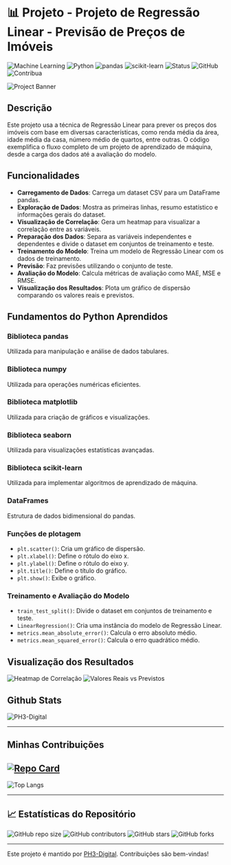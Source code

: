 # 📊 Projeto - Projeto de Regressão Linear - Previsão de Preços de Imóveis

![Machine Learning](https://img.shields.io/badge/Machine%20Learning-Linear%20Regression-blue)
![Python](https://img.shields.io/badge/Python-3.8%2B-green)
![pandas](https://img.shields.io/badge/pandas-1.x-orange)
![scikit-learn](https://img.shields.io/badge/scikit--learn-0.24%2B-yellow)
![Status](https://img.shields.io/badge/status-active-brightgreen)
![GitHub](https://img.shields.io/badge/GitHub-Repo-yellow)
![Contribua](https://img.shields.io/badge/Contribua-Welcome-brightgreen)


![Project Banner](https://source.unsplash.com/random/800x200?coding)


## Descrição

Este projeto usa a técnica de Regressão Linear para prever os preços dos imóveis com base em diversas características, como renda média da área, idade média da casa, número médio de quartos, entre outras. O código exemplifica o fluxo completo de um projeto de aprendizado de máquina, desde a carga dos dados até a avaliação do modelo.

## Funcionalidades

- **Carregamento de Dados**: Carrega um dataset CSV para um DataFrame pandas.
- **Exploração de Dados**: Mostra as primeiras linhas, resumo estatístico e informações gerais do dataset.
- **Visualização de Correlação**: Gera um heatmap para visualizar a correlação entre as variáveis.
- **Preparação dos Dados**: Separa as variáveis independentes e dependentes e divide o dataset em conjuntos de treinamento e teste.
- **Treinamento do Modelo**: Treina um modelo de Regressão Linear com os dados de treinamento.
- **Previsão**: Faz previsões utilizando o conjunto de teste.
- **Avaliação do Modelo**: Calcula métricas de avaliação como MAE, MSE e RMSE.
- **Visualização dos Resultados**: Plota um gráfico de dispersão comparando os valores reais e previstos.

## Fundamentos do Python Aprendidos

### Biblioteca pandas
Utilizada para manipulação e análise de dados tabulares.

### Biblioteca numpy
Utilizada para operações numéricas eficientes.

### Biblioteca matplotlib
Utilizada para criação de gráficos e visualizações.

### Biblioteca seaborn
Utilizada para visualizações estatísticas avançadas.

### Biblioteca scikit-learn
Utilizada para implementar algoritmos de aprendizado de máquina.

### DataFrames
Estrutura de dados bidimensional do pandas.

### Funções de plotagem
- `plt.scatter()`: Cria um gráfico de dispersão.
- `plt.xlabel()`: Define o rótulo do eixo x.
- `plt.ylabel()`: Define o rótulo do eixo y.
- `plt.title()`: Define o título do gráfico.
- `plt.show()`: Exibe o gráfico.

### Treinamento e Avaliação do Modelo
- `train_test_split()`: Divide o dataset em conjuntos de treinamento e teste.
- `LinearRegression()`: Cria uma instância do modelo de Regressão Linear.
- `metrics.mean_absolute_error()`: Calcula o erro absoluto médio.
- `metrics.mean_squared_error()`: Calcula o erro quadrático médio.

## Visualização dos Resultados
![Heatmap de Correlação](./img/heatmap.png)
![Valores Reais vs Previstos](./img/scatter.png)

## Github Stats
![PH3-Digital](https://github-readme-stats.vercel.app/api?username=ph3-digital&show_icons=true&bg_color=0D1117&border_color=30A3DC&icon_color=30A3DC&title_color=0056B3&text_color=FFF)

---
## Minhas Contribuições
[![Repo Card](https://github-readme-stats.vercel.app/api/pin/?username=ph3-digital&repo=ADA-Coders-2024&bg_color=0D1117&border_color=30A3DC&show_icons=true&icon_color=30A3DC&title_color=0056B3&text_color=FFF)](https://github.com/ph3-digital)
---

![Top Langs](https://github-readme-stats.vercel.app/api/top-langs/?username=PH3-Digital&layout=compact&bg_color=0D1117&border_color=30A3DC&show_icons=true&icon_color=30A3DC&title_color=0056B3&text_color=FFF)

---

## 📈 Estatísticas do Repositório

![GitHub repo size](https://img.shields.io/github/repo-size/PH3-Digital/ADA-Coders-2024)
![GitHub contributors](https://img.shields.io/github/contributors/PH3-Digital/ADA-Coders-2024)
![GitHub stars](https://img.shields.io/github/stars/PH3-Digital/ADA-Coders-2024?style=social)
![GitHub forks](https://img.shields.io/github/forks/PH3-Digital/ADA-Coders-2024?style=social)

---


Este projeto é mantido por [PH3-Digital](https://github.com/PH3-Digital). Contribuições são bem-vindas!
